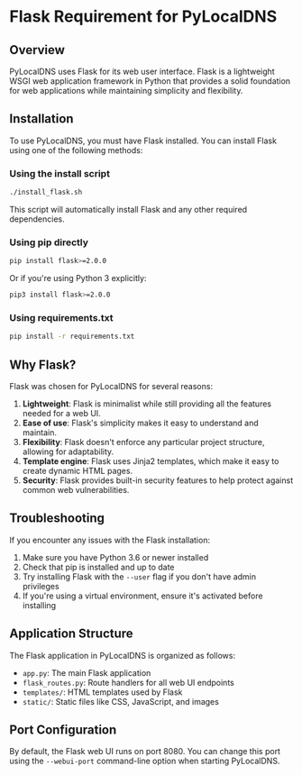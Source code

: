 # Flask Requirement for PyLocalDNS

## Overview

PyLocalDNS uses Flask for its web user interface. Flask is a lightweight WSGI web application framework in Python that provides a solid foundation for web applications while maintaining simplicity and flexibility.

## Installation

To use PyLocalDNS, you must have Flask installed. You can install Flask using one of the following methods:

### Using the install script

```bash
./install_flask.sh
```

This script will automatically install Flask and any other required dependencies.

### Using pip directly

```bash
pip install flask>=2.0.0
```

Or if you're using Python 3 explicitly:

```bash
pip3 install flask>=2.0.0
```

### Using requirements.txt

```bash
pip install -r requirements.txt
```

## Why Flask?

Flask was chosen for PyLocalDNS for several reasons:

1. **Lightweight**: Flask is minimalist while still providing all the features needed for a web UI.
2. **Ease of use**: Flask's simplicity makes it easy to understand and maintain.
3. **Flexibility**: Flask doesn't enforce any particular project structure, allowing for adaptability.
4. **Template engine**: Flask uses Jinja2 templates, which make it easy to create dynamic HTML pages.
5. **Security**: Flask provides built-in security features to help protect against common web vulnerabilities.

## Troubleshooting

If you encounter any issues with the Flask installation:

1. Make sure you have Python 3.6 or newer installed
2. Check that pip is installed and up to date
3. Try installing Flask with the `--user` flag if you don't have admin privileges
4. If you're using a virtual environment, ensure it's activated before installing

## Application Structure

The Flask application in PyLocalDNS is organized as follows:

- `app.py`: The main Flask application
- `flask_routes.py`: Route handlers for all web UI endpoints
- `templates/`: HTML templates used by Flask
- `static/`: Static files like CSS, JavaScript, and images

## Port Configuration

By default, the Flask web UI runs on port 8080. You can change this port using the `--webui-port` command-line option when starting PyLocalDNS.
